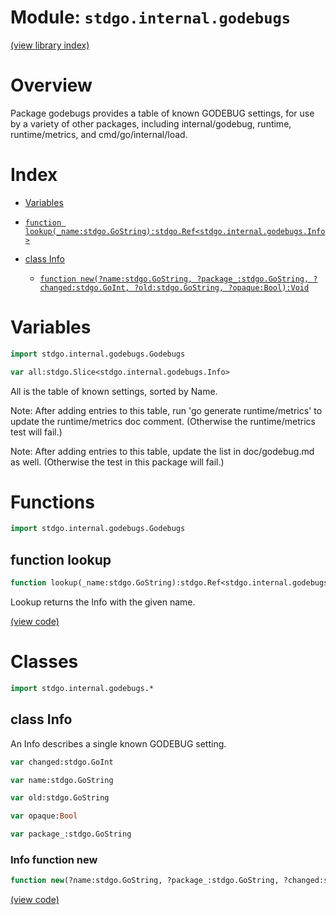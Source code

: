 # Module: `stdgo.internal.godebugs`

[(view library index)](../../stdgo.md)


# Overview



Package godebugs provides a table of known GODEBUG settings,
for use by a variety of other packages, including internal/godebug,
runtime, runtime/metrics, and cmd/go/internal/load.  

# Index


- [Variables](<#variables>)

- [`function lookup(_name:stdgo.GoString):stdgo.Ref<stdgo.internal.godebugs.Info>`](<#function-lookup>)

- [class Info](<#class-info>)

  - [`function new(?name:stdgo.GoString, ?package_:stdgo.GoString, ?changed:stdgo.GoInt, ?old:stdgo.GoString, ?opaque:Bool):Void`](<#info-function-new>)

# Variables


```haxe
import stdgo.internal.godebugs.Godebugs
```


```haxe
var all:stdgo.Slice<stdgo.internal.godebugs.Info>
```



All is the table of known settings, sorted by Name.  


Note: After adding entries to this table, run 'go generate runtime/metrics'
to update the runtime/metrics doc comment.
\(Otherwise the runtime/metrics test will fail.\)  


Note: After adding entries to this table, update the list in doc/godebug.md as well.
\(Otherwise the test in this package will fail.\)  

# Functions


```haxe
import stdgo.internal.godebugs.Godebugs
```


## function lookup


```haxe
function lookup(_name:stdgo.GoString):stdgo.Ref<stdgo.internal.godebugs.Info>
```



Lookup returns the Info with the given name.  

[\(view code\)](<./Godebugs.hx#L47>)


# Classes


```haxe
import stdgo.internal.godebugs.*
```


## class Info



An Info describes a single known GODEBUG setting.  

```haxe
var changed:stdgo.GoInt
```


```haxe
var name:stdgo.GoString
```


```haxe
var old:stdgo.GoString
```


```haxe
var opaque:Bool
```


```haxe
var package_:stdgo.GoString
```


### Info function new


```haxe
function new(?name:stdgo.GoString, ?package_:stdgo.GoString, ?changed:stdgo.GoInt, ?old:stdgo.GoString, ?opaque:Bool):Void
```


[\(view code\)](<./Godebugs.hx#L32>)


